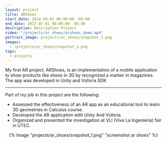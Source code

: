 ```yaml
---
layout: project
title: ARShoes
start_date: 2014-04-01 00:00:00 -05:00
end_date: 2017-07-01 00:00:00 -05:00
description: Description Project
video: "/projects/ar_shoes/arshoes_demo.mp4"
portrait_image: projects/ar_shoes/snapshot_1.png
images:
  - /projects/ar_shoes/snapshot_1.png
tags:
  - projects
---
```



<!--
<figure class="video_container" align="left" style="
    display: block;
    margin-left: auto;
    margin-right: auto;
    padding-left: 20px;
    float: right;">
  <video controls="true" allowfullscreen="true" width="200px" height="300px">
    <source src="/projects/ar_shoes/arshoes_demo.mp4" type="video/mp4">
  </video>
</figure>
-->

My first AR project, ARShoes, is an implementation of a mobile application to show products like shoes in 3D by recognized a marker in magazines. The app was developed in Unity and Vuforia SDK 

<hr/>


Part of my job in this project are the following:

- Assessed the effectiveness of an AR app as an educational tool to learn 3D geometries in Calculus course.
- Developed the AR application with Unity And Vuforia.
- Organized and presented the investigation at VLI (Vive La Ingeniería) fair in UTEC. 

<p align="center">
  {% Image "projects/ar_shoes/snapshot_1.png" "screenshot ar shoes" %}
</p>

